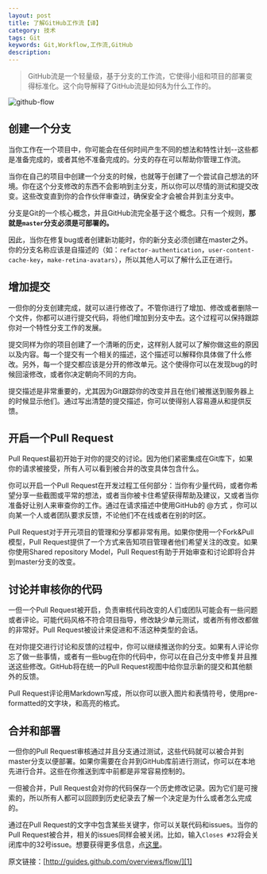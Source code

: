 ```yaml
---
layout: post
title: 了解GitHub工作流【译】
category: 技术
tags: Git
keywords: Git,Workflow,工作流,GitHub
description:
---
```


> GitHub流是一个轻量级，基于分支的工作流，它使得小组和项目的部署变得标准化。这个向导解释了GitHub流是如何&为什么工作的。

![github-flow](http://imgs.yansu.org/tech-github-flow.png)

## 创建一个分支
当你工作在一个项目中，你可能会在任何时间产生不同的想法和特性计划--这些都是准备完成的，或者其他不准备完成的。分支的存在可以帮助你管理工作流。

当你在自己的项目中创建一个分支的时候，也就等于创建了一个尝试自己想法的环境。你在这个分支修改的东西不会影响到主分支，所以你可以尽情的测试和提交改变。这些改变直到你的合作伙伴审查过，确保安全才会被合并到主分支中。

分支是Git的一个核心概念，并且GitHub流完全基于这个概念。只有一个规则，**那就是`master`分支必须是可部署的。**

因此，当你在修复bug或者创建新功能时，你的新分支必须创建在master之外。你的分支名称应该是自描述的（如：`refactor-authentication`，`user-content-cache-key`，`make-retina-avatars`），所以其他人可以了解什么正在进行。

## 增加提交
一但你的分支创建完成，就可以进行修改了。不管你进行了增加、修改或者删除一个文件，你都可以进行提交代码，将他们增加到分支中去。这个过程可以保持跟踪你对一个特性分支工作的发展。

提交同样为你的项目创建了一个清晰的历史，这样别人就可以了解你做这些的原因以及内容。每一个提交有一个相关的描述，这个描述可以解释你具体做了什么修改。另外，每一个提交都应该是分开的修改单元。这个使得你可以在发现bug的时候回滚修改，或者你决定朝向不同的方向。

提交描述是非常重要的，尤其因为Git跟踪你的改变并且在他们被推送到服务器上的时候显示他们。通过写出清楚的提交描述，你可以使得别人容易遵从和提供反馈。

## 开启一个Pull Request
Pull Request最初开始于对你的提交的讨论。因为他们紧密集成在Git库下，如果你的请求被接受，所有人可以看到被合并的改变具体包含什么。

你可以开启一个Pull Request在开发过程工任何部分：当你有少量代码，或者你希望分享一些截图或平常的想法，或者当你被卡住希望获得帮助及建议，又或者当你准备好让别人来审查你的工作。通过在请求描述中使用GitHub的 @方式 ，你可以向某一个人或者团队要求反馈，不论他们不在线或者在别的时区。

Pull Request对于开元项目的管理和分享都非常有用。如果你使用一个Fork&Pull模型，Pull Request提供了一个方式来告知项目管理者他们希望关注的改变。如果你使用Shared repository Model，Pull Request有助于开始审查和讨论即将合并到master分支的改变。

## 讨论并审核你的代码
一但一个Pull Request被开启，负责审核代码改变的人们或团队可能会有一些问题或者评论。可能代码风格不符合项目指导，修改缺少单元测试，或者所有修改都做的非常好。Pull Request被设计来促进和不活这种类型的会话。

在对你提交进行讨论和反馈的过程中，你可以继续推送你的分支。如果有人评论你忘了做一些事情，或者有一些bug在你的代码中，你可以在自己分支中修复并且推送这些修改。GitHub将在统一的Pull Request视图中给你显示新的提交和其他额外的反馈。

Pull Request评论用Markdown写成，所以你可以嵌入图片和表情符号，使用pre-formatted的文字块，和高亮的格式。

## 合并和部署
一但你的Pull Request审核通过并且分支通过测试，这些代码就可以被合并到master分支以便部署。如果你需要在合并到GitHub库前进行测试，你可以在本地先进行合并。这些在你推送到库中前都是非常容易控制的。

一但被合并，Pull Request会对你的代码保存一个历史修改记录。因为它们是可搜索的，所以所有人都可以回顾到历史纪录去了解一个决定是为什么或者怎么完成的。

通过在Pull Request的文字中包含某些关键字，你可以关联代码和issues。当你的Pull Request被合并，相关的issues同样会被关闭。比如，输入`Closes #32`将会关闭库中的32号issue。想要获得更多信息，点[这里][2]。


原文链接：[http://guides.github.com/overviews/flow/][1]

[1]: http://guides.github.com/overviews/flow/
[2]: https://help.github.com/articles/closing-issues-via-commit-messages

